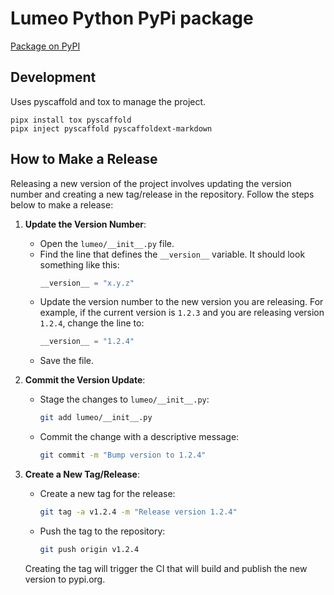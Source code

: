 # Lumeo Python PyPi package

[Package on PyPI](https://pypi.org/project/lumeo/)

## Development

Uses pyscaffold and tox to manage the project.
```
pipx install tox pyscaffold
pipx inject pyscaffold pyscaffoldext-markdown
```

## How to Make a Release

Releasing a new version of the project involves updating the version number and creating a new tag/release in the repository. Follow the steps below to make a release:

1. **Update the Version Number**:
    - Open the `lumeo/__init__.py` file.
    - Find the line that defines the `__version__` variable. It should look something like this:
      ```python
      __version__ = "x.y.z"
      ```
    - Update the version number to the new version you are releasing. For example, if the current version is `1.2.3` and you are releasing version `1.2.4`, change the line to:
      ```python
      __version__ = "1.2.4"
      ```
    - Save the file.

2. **Commit the Version Update**:
    - Stage the changes to `lumeo/__init__.py`:
      ```sh
      git add lumeo/__init__.py
      ```
    - Commit the change with a descriptive message:
      ```sh
      git commit -m "Bump version to 1.2.4"
      ```

3. **Create a New Tag/Release**:
    - Create a new tag for the release:
      ```sh
      git tag -a v1.2.4 -m "Release version 1.2.4"
      ```
    - Push the tag to the repository:
      ```sh
      git push origin v1.2.4
      ```

    Creating the tag will trigger the CI that will build and publish the new version to pypi.org.